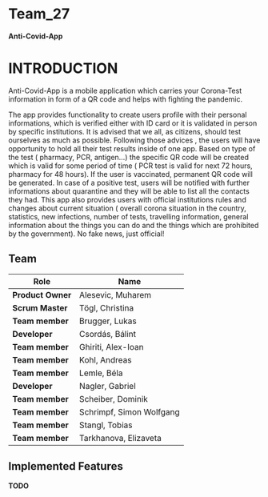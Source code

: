 # Team_27


**Anti-Covid-App** 


# INTRODUCTION

Anti-Covid-App is a mobile application which carries your Corona-Test information in form of a QR code and helps with fighting the pandemic.

The app provides functionality to create users profile with their personal informations, which is verified either with ID card or it is validated in person by specific institutions. 
It is advised that we all, as citizens, should test ourselves as much as possible. Following those advices , the users will have opportunity to hold all their test results inside of one app.
Based on type of the test ( pharmacy, PCR, antigen…) the specific QR code will be created which is valid for some period of time ( PCR test is valid for next 72 hours, pharmacy for 48 hours). If the user is vaccinated, permanent QR code will be generated. 
In case of a positive test, users will be notified with further informations about quarantine and they will be able to list all the contacts they had.
This app also provides users with official institutions rules and changes about current situation ( overall corona situation in the country, statistics, new infections, number of tests, travelling information, general information about the things you can do and the things which are prohibited by the government). No fake news, just official!



## Team
| Role | Name |
| ---- | ---- |
| **Product Owner** | Alesevic, Muharem |
| **Scrum Master** | Tögl, Christina |
| **Team member** | Brugger, Lukas |
| **Developer** | Csordás, Bálint |
| **Team member** | Ghiriti, Alex-Ioan |
| **Team member** | Kohl, Andreas |
| **Team member** | Lemle, Béla |
| **Developer** | Nagler, Gabriel |
| **Team member** | Scheiber, Dominik |
| **Team member** | Schrimpf, Simon Wolfgang |
| **Team member** | Stangl, Tobias |
| **Team member** | Tarkhanova, Elizaveta |



## Implemented Features

**TODO** 
